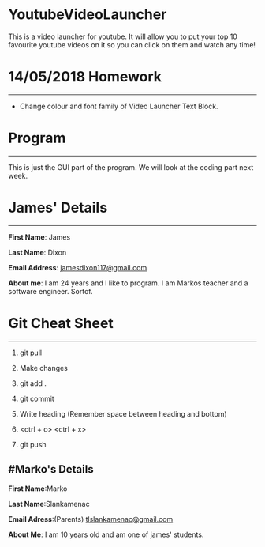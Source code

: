 # YoutubeVideoLauncher
This is a video launcher for youtube. It will allow you to put your top 10 favourite youtube videos on it so you can click on them and watch any time!

# 14/05/2018 Homework
-----------------------

* Change colour and font family of Video Launcher Text Block.


# Program
--------------
This is just the GUI part of the program. We will look at the coding part next week. 

# James' Details
----------------------

**First Name**: James 

**Last Name**: Dixon

**Email Address**: jamesdixon117@gmail.com

**About me**: I am 24 years and I like to program. I am Markos teacher and a software engineer. Sortof. 




# Git Cheat Sheet
-------------------

1. git pull

2. Make changes

3. git add .

4. git commit

5. Write heading (Remember space between heading and bottom)

6. <ctrl + o> <Enter key> <ctrl + x>

7. git push


#Marko's Details
------------------
**First Name**:Marko 

**Last Name**:Slankamenac

**Email Adress**:(Parents) tlslankamenac@gmail.com

**About Me**: I am 10 years old and am one of james' students.













